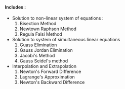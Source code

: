 <h4>Includes :</h4><ul><li>Solution to non-linear system of equations :<ol><li>Bisection Method</li><li>Newtown Raphson Method</li><li>Regula Falsi Method</li></ol></li>
  <li>Solution to system of simultaneous linear equations<ol><li>Guass Elimination</li><li>Gauss Jordan Elimination</li><li>Jacobi's Method</li><li>Gauss Seidel's method</li></ol></li>
  <li>Interpolation and Extrapolation<ol><li>Newton's Forward Difference</li><li>Lagrange's Approximation</li><li>Newton's Backward Difference</li></ol></li></ul>

